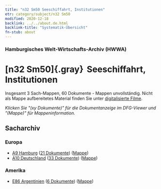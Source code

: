 ```yaml
---
title: "n32 Sm50 Seeschiffahrt, Institutionen"
etr: category/subject/n32 Sm50
modified: 2020-12-18
backlink: ../../about.de.html
backlink-title: "Systematik-Übersicht"
fn-stub: about
---
```


### Hamburgisches Welt-Wirtschafts-Archiv (HWWA)
# [n32 Sm50]{.gray}&#8201; Seeschiffahrt, Institutionen&#160; 




Insgesamt 3 Sach-Mappen, 60 Dokumente - Mappen unvollständig.
Nicht als Mappe aufbereitetes Material finden Sie unter [digitalisierte Filme](/film/h1_sh).

_Klicken Sie "(xy Dokumente)" für die Dokumentanzeige im DFG-Viewer und "(Mappe)" für Mappeninformation._

## Sacharchiv




### Europa

- [A9 Hamburg](../../../geo/about.de.html#A9) (<a href="https://dfg-viewer.de/show/?tx_dlf[id]=https://pm20.zbw.eu/mets/sh/1409xx/140905/1821xx/182146/public.mets.de.xml" target="_blank">21 Dokumente</a>) ([Mappe](http://purl.org/pressemappe20/folder/sh/140905,182146))
- [A10 Deutschland](../../../geo/about.de.html#A10) (<a href="https://dfg-viewer.de/show/?tx_dlf[id]=https://pm20.zbw.eu/mets/sh/1261xx/126128/1821xx/182146/public.mets.de.xml" target="_blank">33 Dokumente</a>) ([Mappe](http://purl.org/pressemappe20/folder/sh/126128,182146))

### Amerika

- [E86 Argentinien](../../../geo/about.de.html#E86) (<a href="https://dfg-viewer.de/show/?tx_dlf[id]=https://pm20.zbw.eu/mets/sh/1416xx/141692/1821xx/182146/public.mets.de.xml" target="_blank">6 Dokumente</a>) ([Mappe](http://purl.org/pressemappe20/folder/sh/141692,182146))


